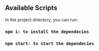 
## Available Scripts

In the project directory, you can run:

### `npm i: to install the dependecies`

### `npm start: to start the dependecies`

